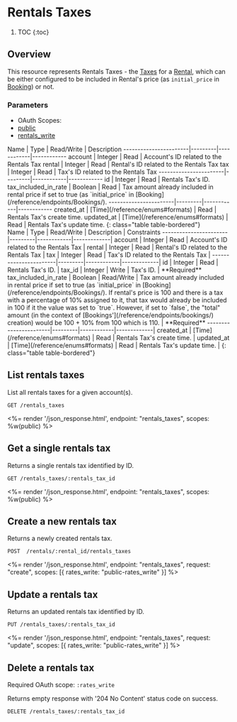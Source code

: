 # Rentals Taxes

1. TOC
{:toc}

## Overview

This resource represents Rentals Taxes - the [Taxes](/reference/endpoints/taxes/) for a [Rental](/reference/endpoints/Rentals/), which can be either configured to be included in Rental's price (as `initial_price` in [Booking](/reference/endpoints/Bookings/)) or not.

### Parameters
<ul class="nav nav-pills" role="tablist">
  <li class="disabled"><a>OAuth Scopes:</a></li>
  <li class="active"><a href="#public" role="tab" data-toggle="pill">public</a></li>
  <li><a href="#rentals-write" role="tab" data-toggle="pill">rentals_write</a></li>
</ul>
<div class="tab-content" markdown="1">
  <div class="tab-pane active" id="public" markdown="1">
Name                   | Type    | Read/Write | Description
-----------------------|---------|------------|------------
account                | Integer | Read       | Account's ID related to the Rentals Tax
rental                 | Integer | Read       | Rental's ID related to the Rentals Tax
tax                    | Integer | Read       | Tax's ID related to the Rentals Tax
-----------------------|---------|------------|------------
id                     | Integer | Read       | Rentals Tax's ID.
tax_included_in_rate   | Boolean | Read       | Tax amount already included in rental price if set to true (as `initial_price` in [Booking](/reference/endpoints/Bookings/).
-----------------------|---------|------------|------------
created_at             | [Time](/reference/enums#formats) | Read       | Rentals Tax's create time.
updated_at             | [Time](/reference/enums#formats) | Read       | Rentals Tax's update time.
{: class="table table-bordered"}
  </div>
  <div class="tab-pane" id="rentals-write" markdown="1">
Name                   | Type    | Read/Write | Description | Constraints
-----------------------|---------|------------|-------------|
account                | Integer | Read       | Account's ID related to the Rentals Tax |
rental                 | Integer | Read       | Rental's ID related to the Rentals Tax |
tax                    | Integer | Read       | Tax's ID related to the Rentals Tax |
-----------------------|---------|------------|-------------|
id                     | Integer | Read       | Rentals Tax's ID. |
tax_id                 | Integer | Write      | Tax's ID. | **Required**
tax_included_in_rate   | Boolean | Read/Write | Tax amount already included in rental price if set to true (as `initial_price` in [Booking](/reference/endpoints/Bookings/). If rental's price is 100 and there is a tax with a percentage of 10% assigned to it, that tax would already be included in 100 if it the value was set to `true`. However, if set to `false`, the "total" amount (in the context of [Bookings'](/reference/endpoints/bookings/) creation) would be 100 + 10% from 100 which is 110. | **Required**
-----------------------|---------|------------|-------------|
created_at             | [Time](/reference/enums#formats) | Read       | Rentals Tax's create time. |
updated_at             | [Time](/reference/enums#formats) | Read       | Rentals Tax's update time. |
{: class="table table-bordered"}
  </div>
</div>

## List rentals taxes

List all rentals taxes for a given account(s).

~~~
GET /rentals_taxes
~~~

<%= render '/json_response.html', endpoint: "rentals_taxes", scopes: %w(public) %>

## Get a single rentals tax

Returns a single rentals tax identified by ID.

~~~
GET /rentals_taxes/:rentals_tax_id
~~~

<%= render '/json_response.html', endpoint: "rentals_taxes", scopes: %w(public) %>

## Create a new rentals tax

Returns a newly created rentals tax.

~~~
POST  /rentals/:rental_id/rentals_taxes
~~~

<%= render '/json_response.html', endpoint: "rentals_taxes", request: "create",
scopes: [{ rates_write: "public-rates_write" }] %>

## Update a rentals tax

Returns an updated rentals tax identified by ID.

~~~
PUT /rentals_taxes/:rentals_tax_id
~~~

<%= render '/json_response.html', endpoint: "rentals_taxes", request: "update",
scopes: [{ rates_write: "public-rates_write" }] %>

## Delete a rentals tax

Required OAuth scope: `:rates_write`

Returns empty response with '204 No Content' status code on success.

~~~~~~
DELETE /rentals_taxes/:rentals_tax_id
~~~~~~
